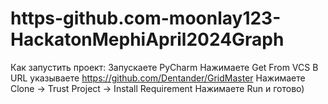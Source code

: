 # https-github.com-moonlay123-HackatonMephiApril2024Graph
Как запустить проект:
Запускаете PyCharm
Нажимаете Get From VCS
В URL указываете https://github.com/Dentander/GridMaster
Нажимаете Clone -> Trust Project -> Install Requirement
Нажимаете Run и готово)

